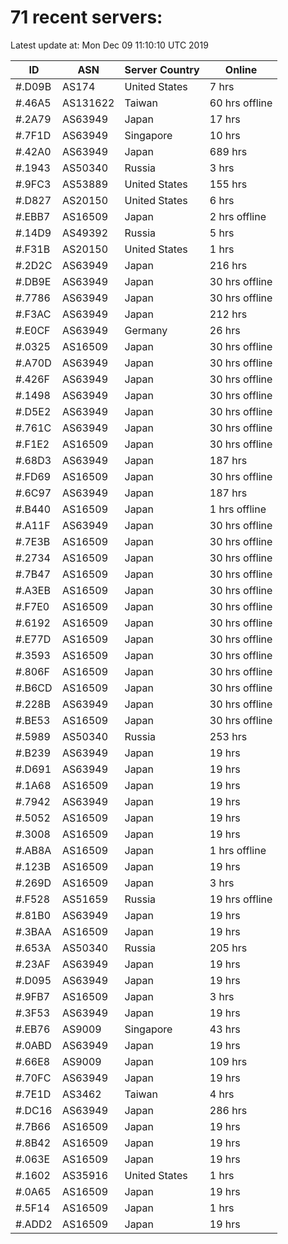 # 71 recent servers:

Latest update at: Mon Dec 09 11:10:10 UTC 2019

| ID | ASN | Server Country | Online |
| -- | --- | -------------- | ------ |
| #.D09B | AS174 | United States | 7 hrs |
| #.46A5 | AS131622 | Taiwan | 60 hrs offline |
| #.2A79 | AS63949 | Japan | 17 hrs |
| #.7F1D | AS63949 | Singapore | 10 hrs |
| #.42A0 | AS63949 | Japan | 689 hrs |
| #.1943 | AS50340 | Russia | 3 hrs |
| #.9FC3 | AS53889 | United States | 155 hrs |
| #.D827 | AS20150 | United States | 6 hrs |
| #.EBB7 | AS16509 | Japan | 2 hrs offline |
| #.14D9 | AS49392 | Russia | 5 hrs |
| #.F31B | AS20150 | United States | 1 hrs |
| #.2D2C | AS63949 | Japan | 216 hrs |
| #.DB9E | AS63949 | Japan | 30 hrs offline |
| #.7786 | AS63949 | Japan | 30 hrs offline |
| #.F3AC | AS63949 | Japan | 212 hrs |
| #.E0CF | AS63949 | Germany | 26 hrs |
| #.0325 | AS16509 | Japan | 30 hrs offline |
| #.A70D | AS63949 | Japan | 30 hrs offline |
| #.426F | AS63949 | Japan | 30 hrs offline |
| #.1498 | AS63949 | Japan | 30 hrs offline |
| #.D5E2 | AS63949 | Japan | 30 hrs offline |
| #.761C | AS63949 | Japan | 30 hrs offline |
| #.F1E2 | AS16509 | Japan | 30 hrs offline |
| #.68D3 | AS63949 | Japan | 187 hrs |
| #.FD69 | AS16509 | Japan | 30 hrs offline |
| #.6C97 | AS63949 | Japan | 187 hrs |
| #.B440 | AS16509 | Japan | 1 hrs offline |
| #.A11F | AS63949 | Japan | 30 hrs offline |
| #.7E3B | AS16509 | Japan | 30 hrs offline |
| #.2734 | AS16509 | Japan | 30 hrs offline |
| #.7B47 | AS16509 | Japan | 30 hrs offline |
| #.A3EB | AS16509 | Japan | 30 hrs offline |
| #.F7E0 | AS16509 | Japan | 30 hrs offline |
| #.6192 | AS16509 | Japan | 30 hrs offline |
| #.E77D | AS16509 | Japan | 30 hrs offline |
| #.3593 | AS16509 | Japan | 30 hrs offline |
| #.806F | AS16509 | Japan | 30 hrs offline |
| #.B6CD | AS16509 | Japan | 30 hrs offline |
| #.228B | AS63949 | Japan | 30 hrs offline |
| #.BE53 | AS16509 | Japan | 30 hrs offline |
| #.5989 | AS50340 | Russia | 253 hrs |
| #.B239 | AS63949 | Japan | 19 hrs |
| #.D691 | AS63949 | Japan | 19 hrs |
| #.1A68 | AS16509 | Japan | 19 hrs |
| #.7942 | AS63949 | Japan | 19 hrs |
| #.5052 | AS16509 | Japan | 19 hrs |
| #.3008 | AS16509 | Japan | 19 hrs |
| #.AB8A | AS16509 | Japan | 1 hrs offline |
| #.123B | AS16509 | Japan | 19 hrs |
| #.269D | AS16509 | Japan | 3 hrs |
| #.F528 | AS51659 | Russia | 19 hrs offline |
| #.81B0 | AS63949 | Japan | 19 hrs |
| #.3BAA | AS16509 | Japan | 19 hrs |
| #.653A | AS50340 | Russia | 205 hrs |
| #.23AF | AS63949 | Japan | 19 hrs |
| #.D095 | AS63949 | Japan | 19 hrs |
| #.9FB7 | AS16509 | Japan | 3 hrs |
| #.3F53 | AS63949 | Japan | 19 hrs |
| #.EB76 | AS9009 | Singapore | 43 hrs |
| #.0ABD | AS63949 | Japan | 19 hrs |
| #.66E8 | AS9009 | Japan | 109 hrs |
| #.70FC | AS63949 | Japan | 19 hrs |
| #.7E1D | AS3462 | Taiwan | 4 hrs |
| #.DC16 | AS63949 | Japan | 286 hrs |
| #.7B66 | AS16509 | Japan | 19 hrs |
| #.8B42 | AS16509 | Japan | 19 hrs |
| #.063E | AS16509 | Japan | 19 hrs |
| #.1602 | AS35916 | United States | 1 hrs |
| #.0A65 | AS16509 | Japan | 19 hrs |
| #.5F14 | AS16509 | Japan | 1 hrs |
| #.ADD2 | AS16509 | Japan | 19 hrs |

